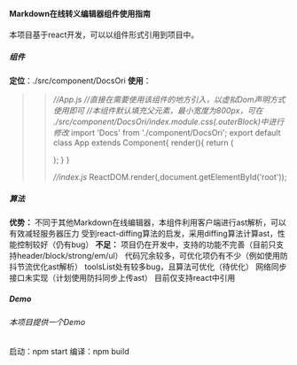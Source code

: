 #### Markdown在线转义编辑器组件使用指南
本项目基于react开发，可以以组件形式引用到项目中。
##### 组件
**定位**：./src/component/DocsOri
**使用**：
>> *//App.js*
>> *//直接在需要使用该组件的地方引入，以虚拟Dom声明方式使用即可*
>> *//本组件默认填充父元素，最小宽度为800px，可在 ./src/component/DocsOri/index.module.css(.outerBlock)中进行修改*
>> import 'Docs' from './component/DocsOri';
>> export default class App extends Component{
>>   render(){
>>     return (
>>       <div id='app'>
>>         <Docs/>
>>       </div>
>>     );
>>   }
>> }
>> 
>> *//index.js*
>> ReactDOM.render(<App />,document.getElementById('root'));

##### 算法
**优势：**
不同于其他Markdown在线编辑器，本组件利用客户端进行ast解析，可以有效减轻服务器压力
受到react-diffing算法的启发，采用diffing算法计算ast，性能控制较好（仍有bug）
**不足：**
项目仍在开发中，支持的功能不完善（目前只支持header/block/strong/em/ul）
代码冗余较多，可优化项仍有不少（例如使用防抖节流优化ast解析）
toolsList处有较多bug，且算法可优化（待优化）
网络同步接口未实现（计划使用防抖同步上传ast）
目前仅支持react中引用

##### Demo
###### 本项目提供一个Demo
启动：npm start
编译：npm build
